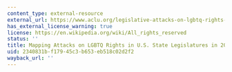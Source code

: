 ```yaml
---
content_type: external-resource
external_url: https://www.aclu.org/legislative-attacks-on-lgbtq-rights-2024
has_external_license_warning: true
license: https://en.wikipedia.org/wiki/All_rights_reserved
status: ''
title: Mapping Attacks on LGBTQ Rights in U.S. State Legislatures in 2024
uid: 2340831b-f179-45c3-b653-eb518c02d2f2
wayback_url: ''
---
```

